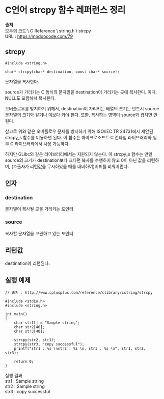 # C언어 strcpy 함수 레퍼런스 정리
  
**출처**  
모두의 코드 \ C Reference \ string.h \ strcpy  
URL : https://modoocode.com/79  
  
## strcpy
  
    #include <string.h>

    char* strcpy(char* destination, const char* source);
  
문자열을 복사한다.  
  
source가 가리키는 C 형식의 문자열을 destination이 가리키는 곳에 복사한다. 이때, NULL도 포함해서 복사한다.  
  
오버플로우를 방지하기 위해서, destination이 가리키는 배열의 크기는 반드시 source 문자열의 크기와 같거나 이보다 커야 한다. 또한, 복사하는 영역이 source와 겹치면 안된다.  
  
참고로 위와 같은 오버플로우 문제를 방지하기 위해 ISO/IEC TR 24731에서 제안된 strcpy_s 함수를 이용하면 된다. 이 함수는 마이크로소프트 C 런타임 라이브러리와 일부 C 라이브러리에서 사용 가능하다.  
  
하지만 GLibc와 같은 라이브러리에서는 지원되지 않는다. 이 strcpy_s 함수는 만일 source의 크기가 destination보다 크다면 복사를 수행하지 않고 0이 아닌 값을 리턴하며, (호출자가 리턴값을 무시하였을 때를 대비하여)버퍼를 비워버린다.  
  
## 인자
  
### destination
  
문자열이 복사될 곳을 가리키는 포인터  
  
### source
  
복사할 문자열을 보관하고 있는 포인터  
  
## 리턴값
  
destination이 리턴된다.  
  
## 실행 예제
  
    // 출처 : http://www.cplusplus.com/reference/clibrary/cstring/strcpy

    #include <stdio.h>
    #include <string.h>

    int main()
    {
        char str1[] = "Sample string";
        char str2[40];
        char str3[40];

        strcpy(str2, str1);
        strcpy(str3, "copy successful");
        printf("str1 : %s \nstr2 : %s \n, str3 : %s \n", str1, str2, str3);

        return 0;
    }
  
실행 결과  
str1 : Sample string   
str2 : Sample string   
str3 : copy successful   
